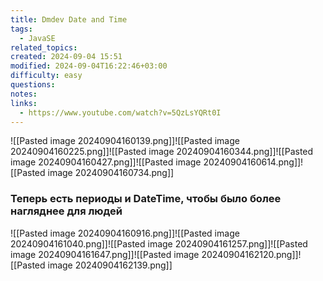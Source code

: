 ```yaml
---
title: Dmdev Date and Time
tags:
  - JavaSE
related_topics: 
created: 2024-09-04 15:51
modified: 2024-09-04T16:22:46+03:00
difficulty: easy
questions: 
notes: 
links:
  - https://www.youtube.com/watch?v=5QzLsYQRt0I
---
```



![[Pasted image 20240904160139.png]]![[Pasted image 20240904160225.png]]![[Pasted image 20240904160344.png]]![[Pasted image 20240904160427.png]]![[Pasted image 20240904160614.png]]![[Pasted image 20240904160734.png]]

### Теперь есть периоды и DateTime, чтобы было более нагляднее для людей
![[Pasted image 20240904160916.png]]![[Pasted image 20240904161040.png]]![[Pasted image 20240904161257.png]]![[Pasted image 20240904161647.png]]![[Pasted image 20240904162120.png]]![[Pasted image 20240904162139.png]]

